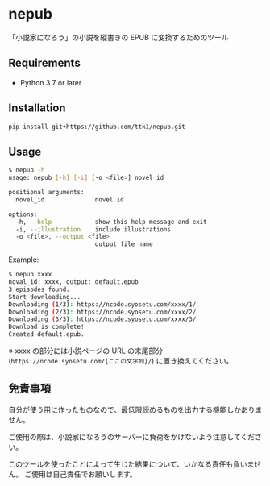 # nepub

「小説家になろう」の小説を縦書きの EPUB に変換するためのツール

## Requirements

* Python 3.7 or later

## Installation

```sh
pip install git+https://github.com/ttk1/nepub.git
```

## Usage

```sh
$ nepub -h
usage: nepub [-h] [-i] [-o <file>] novel_id

positional arguments:
  novel_id              novel id

options:
  -h, --help            show this help message and exit
  -i, --illustration    include illustrations
  -o <file>, --output <file>
                        output file name
```

Example:

```sh
$ nepub xxxx
noval_id: xxxx, output: default.epub
3 episodes found.
Start downloading...
Downloading (1/3): https://ncode.syosetu.com/xxxx/1/
Downloading (2/3): https://ncode.syosetu.com/xxxx/2/
Downloading (3/3): https://ncode.syosetu.com/xxxx/3/
Download is complete!
Created default.epub.
```

※ xxxx の部分には小説ページの URL の末尾部分 (`https://ncode.syosetu.com/{ここの文字列}/`) に置き換えてください。

## 免責事項

自分が使う用に作ったものなので、最低限読めるものを出力する機能しかありません。

ご使用の際は、小説家になろうのサーバーに負荷をかけないよう注意してください。

このツールを使ったことによって生じた結果について、いかなる責任も負いません。 ご使用は自己責任でお願いします。
